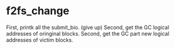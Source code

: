# f2fs_change
First, printk all the submit_bio. (give up)
Second, get the GC logical addresses of oringinal blocks.
Second, get the GC part new logical addresses of victim blocks.
